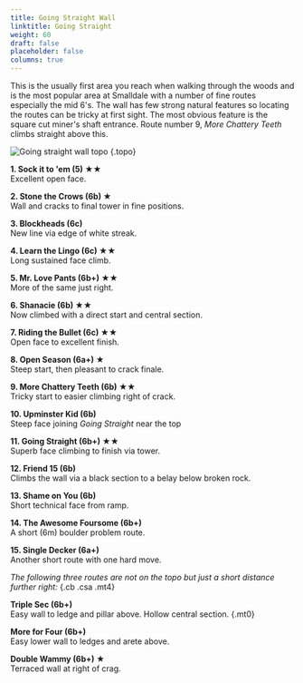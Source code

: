 ```yaml
---
title: Going Straight Wall
linktitle: Going Straight
weight: 60
draft: false
placeholder: false
columns: true
---
```



This is the usually first area you reach when walking through the woods and is the most popular area at Smalldale with a number of fine routes especially the mid 6's. The wall has few strong natural features so locating the routes can be tricky at first sight. The most obvious feature is the square cut miner's shaft entrance. Route number 9, *More Chattery Teeth* climbs straight above this.

![Going straight wall topo](/img/peak/buxton/smalldale-going-straight.jpg)
{.topo}

**1. Sock it to 'em (5) ★★**  
Excellent open face.

**2. Stone the Crows (6b) ★**  
Wall and cracks to final tower in fine positions.

**3. Blockheads (6c)**  
New line via edge of white streak.

**4. Learn the Lingo (6c) ★★**  
Long sustained face climb. 

**5. Mr. Love Pants (6b+) ★★**  
More of the same just right. 

**6. Shanacie (6b) ★★**  
Now climbed with a direct start and central section. 

**7. Riding the Bullet (6c) ★★**  
Open face to excellent finish.  

**8. Open Season (6a+) ★**  
Steep start, then pleasant to crack finale.

**9. More Chattery Teeth (6b) ★★**  
Tricky start to easier climbing right of crack. 

**10. Upminster Kid (6b)**  
Steep face joining *Going Straight* near the top

<!-- ![Going Straight topo](/img/peak/buxton/SMALL5.gif)
{.topo .w100} -->

**11. Going Straight (6b+) ★★**  
Superb face climbing to finish via tower. 

**12. Friend 15 (6b)**  
Climbs the wall via a black section to a belay below broken rock. 

**13. Shame on You (6b)**  
Short technical face from ramp. 

**14. The Awesome Foursome (6b+)**  
A short (6m) boulder problem route.

**15. Single Decker (6a+)**  
Another short route with one hard move.

_The following three routes are not on the topo but just a short distance further right:_
{.cb .csa .mt4}

**Triple Sec (6b+)**  
Easy wall to ledge and pillar above. Hollow central section.
{.mt0}

**More for Four (6b+)**  
Easy lower wall to ledges and arete above.

**Double Wammy (6b+) ★**  
Terraced wall at right of crag.


